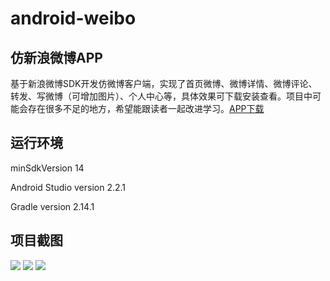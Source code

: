 # android-weibo

## 仿新浪微博APP

基于新浪微博SDK开发仿微博客户端，实现了首页微博、微博详情、微博评论、转发、写微博（可增加图片）、个人中心等，具体效果可下载安装查看。项目中可能会存在很多不足的地方，希望能跟读者一起改进学习。[APP下载](https://github.com/liudg/android-weibo/raw/master/app/app-release.apk)

## 运行环境

minSdkVersion 14

Android Studio version 2.2.1

Gradle version 2.14.1

## 项目截图

![](https://github.com/liudg/android-weibo/blob/master/screenshot/Screenshot_2016-10-13-15-52-21.png)
![](https://github.com/liudg/android-weibo/blob/master/screenshot/Screenshot_2016-10-13-15-52-54.png)
![](https://github.com/liudg/android-weibo/blob/master/screenshot/Screenshot_2016-10-13-15-55-28.png)



